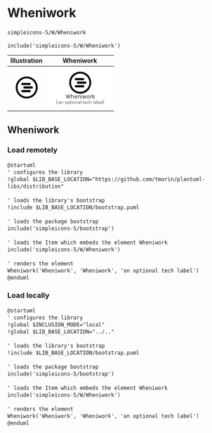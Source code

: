 # Wheniwork


```text
simpleicons-5/W/Wheniwork
```

```text
include('simpleicons-5/W/Wheniwork')
```



| Illustration | Wheniwork |
| :---: | :---: |
| ![illustration for Illustration](../../simpleicons-5/W/Wheniwork.png) | ![illustration for Wheniwork](../../simpleicons-5/W/Wheniwork.Local.png) |




## Wheniwork

### Load remotely
```plantuml
@startuml
' configures the library
!global $LIB_BASE_LOCATION="https://github.com/tmorin/plantuml-libs/distribution"

' loads the library's bootstrap
!include $LIB_BASE_LOCATION/bootstrap.puml

' loads the package bootstrap
include('simpleicons-5/bootstrap')

' loads the Item which embeds the element Wheniwork
include('simpleicons-5/W/Wheniwork')

' renders the element
Wheniwork('Wheniwork', 'Wheniwork', 'an optional tech label')
@enduml
```

### Load locally
```plantuml
@startuml
' configures the library
!global $INCLUSION_MODE="local"
!global $LIB_BASE_LOCATION="../.."

' loads the library's bootstrap
!include $LIB_BASE_LOCATION/bootstrap.puml

' loads the package bootstrap
include('simpleicons-5/bootstrap')

' loads the Item which embeds the element Wheniwork
include('simpleicons-5/W/Wheniwork')

' renders the element
Wheniwork('Wheniwork', 'Wheniwork', 'an optional tech label')
@enduml
```

